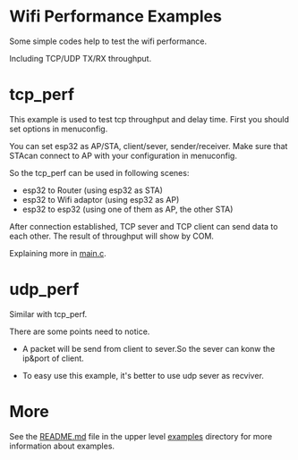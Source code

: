 # Wifi Performance Examples

Some simple codes help to test the wifi performance.

Including TCP/UDP TX/RX throughput.

# tcp_perf

This example is used to test tcp throughput and delay time. First you should set options in menuconfig.

You can set esp32 as AP/STA, client/sever, sender/receiver. Make sure that STAcan connect to AP with your configuration in menuconfig.

So the tcp_perf can be used in following scenes:

* esp32 to Router (using esp32 as STA)
* esp32 to Wifi adaptor (using esp32 as AP)
* esp32 to esp32 (using one of them as AP, the other STA)

After connection established, TCP sever and TCP client can send data to each other. The result of throughput will show by COM.

Explaining more in [main.c](./tcp_perf/main/main.c).

# udp_perf

Similar with tcp_perf.

There are some points need to notice.

* A packet will be send from client to sever.So the sever can konw the ip&port of client.

* To easy use this example, it's better to use udp sever as recviver.


# More

See the [README.md](../README.md) file in the upper level [examples](../) directory for more information about examples.
